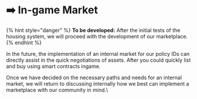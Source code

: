 # ➡️ In-game Market

{% hint style="danger" %}
**To be developed:** After the initial tests of the housing system, we will proceed with the development of our marketplace.
{% endhint %}

In the future, the implementation of an internal market for our policy IDs can directly assist in the quick negotiations of assets. After you could quickly list and buy using smart contracts ingame.

Once we have decided on the necessary paths and needs for an internal market, we will return to discussing internally how we best can implement a marketplace with our community in mind.\
